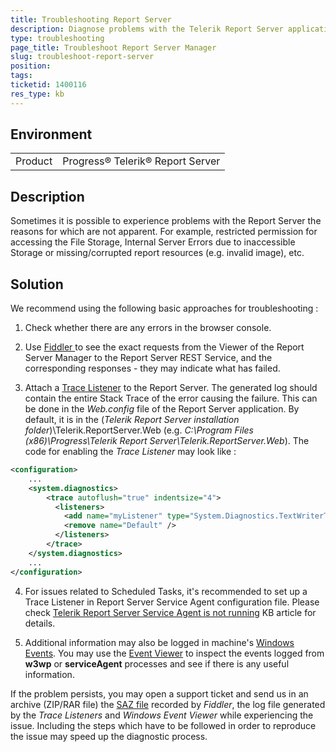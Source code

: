 ```yaml
---
title: Troubleshooting Report Server
description: Diagnose problems with the Telerik Report Server application
type: troubleshooting
page_title: Troubleshoot Report Server Manager
slug: troubleshoot-report-server
position: 
tags: 
ticketid: 1400116
res_type: kb
---
```


## Environment
<table>
	<tr>
		<td>Product</td>
		<td>Progress® Telerik® Report Server</td>
	</tr>
</table>


## Description
Sometimes it is possible to experience problems with the Report Server the reasons for which are not apparent. For example, restricted permission for accessing the File Storage, Internal Server Errors due to inaccessible Storage or missing/corrupted report resources (e.g. invalid image), etc.

## Solution
We recommend using the following basic approaches for troubleshooting :
  
1. Check whether there are any errors in the browser console.  

2. Use [Fiddler ](https://www.telerik.com/download/fiddler) to see the exact requests from the Viewer of the Report Server Manager to the Report Server REST Service, and the corresponding responses - they may indicate what has failed.  

3. Attach a [Trace Listener](https://docs.microsoft.com/en-us/dotnet/framework/debug-trace-profile/how-to-create-and-initialize-trace-listeners) to the Report Server. The generated log should contain the entire Stack Trace of the error causing the failure. This can be done in the _Web.config_ file of the Report Server application. By default, it is in the (_Telerik Report Server installation folder_)\\Telerik.ReportServer.Web (e.g. _C:\\Program Files (x86)\\Progress\\Telerik Report Server\\Telerik.ReportServer.Web_). The code for enabling the _Trace Listener_ may look like :  
  

```XML
<configuration>
    ...
    <system.diagnostics>
        <trace autoflush="true" indentsize="4">
          <listeners>
            <add name="myListener" type="System.Diagnostics.TextWriterTraceListener" initializeData="c:\temp\ReportServer.LOG" />            
            <remove name="Default" />
          </listeners>
        </trace>
    </system.diagnostics>
	...
</configuration>
```

4. For issues related to Scheduled Tasks, it's recommended to set up a Trace Listener in Report Server Service Agent configuration file. Please check [Telerik Report Server Service Agent is not running](../report-server-service-agent-is-not-running) KB article for details.


5. Additional information may also be logged in machine's [Windows Events](https://docs.microsoft.com/en-us/windows/desktop/events/windows-events). You may use the [Event Viewer](https://www.howtogeek.com/123646/htg-explains-what-the-windows-event-viewer-is-and-how-you-can-use-it/) to inspect the events logged from __w3wp__ or __serviceAgent__ processes and see if there is any useful information.


If the problem persists, you may open a support ticket and send us in an archive (ZIP/RAR file) the [SAZ file](https://docs.telerik.com/fiddler/Save-And-Load-Traffic/Tasks/CreateSAZ) recorded by _Fiddler_, the log file generated by the _Trace Listeners_ and _Windows Event Viewer_ while experiencing the issue. Including the steps which have to be followed in order to reproduce the issue may speed up the diagnostic process.
